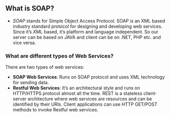 ## What is SOAP?
- _SOAP_  stands for Simple Object Access Protocol. SOAP is an XML based industry standard protocol for designing and developing web services. Since it’s XML based, it’s platform and language independent. So our server can be based on JAVA and client can be on .NET, PHP etc. and vice versa.
### What are different types of Web Services?
There are two types of web services:
-   **SOAP Web Services**: Runs on SOAP protocol and uses XML technology for sending data.
-   **Restful Web Services**: It’s an architectural style and runs on HTTP/HTTPS protocol almost all the time. REST is a stateless client-server architecture where web services are resources and can be identified by their URIs. Client applications can use HTTP GET/POST methods to invoke Restful web services.
<!--stackedit_data:
eyJoaXN0b3J5IjpbMTIwNDY4MzQzMl19
-->